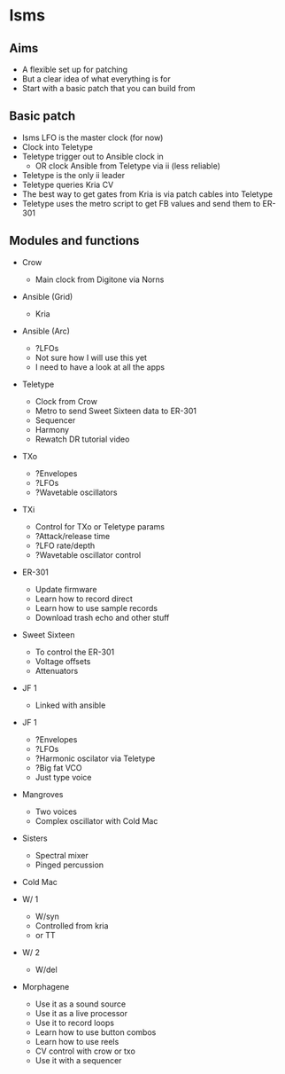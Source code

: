 # Isms
## Aims
- A flexible set up for patching
- But a clear idea of what everything is for
- Start with a basic patch that you can build from

## Basic patch
- Isms LFO is the master clock (for now)
- Clock into Teletype
- Teletype trigger out to Ansible clock in
  - OR clock Ansible from Teletype via ii (less reliable)
- Teletype is the only ii leader
- Teletype queries Kria CV
- The best way to get gates from Kria is via patch cables into Teletype
- Teletype uses the metro script to get FB values and send them to ER-301

## Modules and functions
- Crow
  - Main clock from Digitone via Norns

- Ansible (Grid)
  - Kria

- Ansible (Arc)
  - ?LFOs
  - Not sure how I will use this yet
  - I need to have a look at all the apps

- Teletype
  - Clock from Crow
  - Metro to send Sweet Sixteen data to ER-301
  - Sequencer
  - Harmony
  - Rewatch DR tutorial video

- TXo
  - ?Envelopes
  - ?LFOs
  - ?Wavetable oscillators

- TXi
  - Control for TXo or Teletype params
  - ?Attack/release time
  - ?LFO rate/depth
  - ?Wavetable oscillator control

- ER-301
  - Update firmware
  - Learn how to record direct
  - Learn how to use sample records
  - Download trash echo and other stuff

- Sweet Sixteen
  - To control the ER-301
  - Voltage offsets
  - Attenuators

- JF 1
  - Linked with ansible

- JF 1
  - ?Envelopes
  - ?LFOs
  - ?Harmonic oscilator via Teletype
  - ?Big fat VCO
  - Just type voice

- Mangroves
  - Two voices
  - Complex oscillator with Cold Mac

- Sisters
  - Spectral mixer
  - Pinged percussion

- Cold Mac

- W/ 1
  - W/syn
  - Controlled from kria
  - or TT

- W/ 2
  - W/del

- Morphagene
  - Use it as a sound source
  - Use it as a live processor
  - Use it to record loops
  - Learn how to use button combos
  - Learn how to use reels
  - CV control with crow or txo
  - Use it with a sequencer